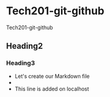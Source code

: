 # Tech201-git-github
Tech201-git-github
## Heading2
### Heading3
- Let's create our Markdown file
- 
- This line is added on localhost
